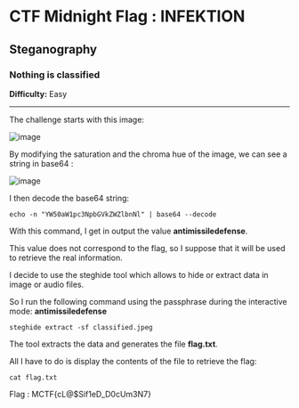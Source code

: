 # CTF Midnight Flag : INFEKTION

## Steganography

### Nothing is classified

**Difficulty:** Easy

***

The challenge starts with this image:

![image](https://user-images.githubusercontent.com/49941629/165689108-f76cdf3c-f460-4e4a-9b76-64ad15b2d16e.png)

By modifying the saturation and the chroma hue of the image, we can see a string in base64 :

![image](https://user-images.githubusercontent.com/49941629/165690706-ba35a4fd-56a7-48c7-a78e-2d91016edeb9.png)

I then decode the base64 string:

```
echo -n "YW50aW1pc3NpbGVkZWZlbnNl" | base64 --decode
```

With this command, I get in output the value **antimissiledefense**.

This value does not correspond to the flag, so I suppose that it will be used to retrieve the real information.

I decide to use the steghide tool which allows to hide or extract data in image or audio files.

So I run the following command using the passphrase during the interactive mode: **antimissiledefense**

```
steghide extract -sf classified.jpeg
```

The tool extracts the data and generates the file **flag.txt**.

All I have to do is display the contents of the file to retrieve the flag:

```
cat flag.txt
```

Flag : MCTF{cL@$Sif1eD_D0cUm3N7}
